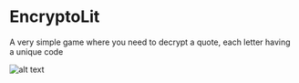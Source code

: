 # EncryptoLit
 
 A very simple game where you need to decrypt a quote, each letter having a unique code



![alt text](https://github.com/user-attachments/assets/c095dc55-3598-4357-8160-a1357e2798cd)
